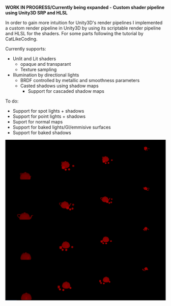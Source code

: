 **WORK IN PROGRESS/Currently being expanded -**
**Custom shader pipeline using Unity3D SRP and HLSL**

In order to gain more intuition for Unity3D's render pipelines I implemented a custom render
pipeline in Unity3D by using its scriptable render pipeline and HLSL for the shaders. For some parts following the
tutorial by CatLikeCoding.

Currently supports:
- Unlit and Lit shaders
  - opaque and transparant
  - Texture sampling
- Illumination by directional lights
  - BRDF controlled by metallic and smoothness parameters
  - Casted shadows using shadow maps
    - Support for cascaded shadow maps
 
 To do:
 - Support for spot lights + shadows
 - Support for point lights + shadows
 - Suport for normal maps
 - Support for baked lights/GI/emmisive surfaces
 - Support for baked shadows
 
 ![Cascaded Shadow Maps](/../images/CascShadowMaps.png?raw=true)

